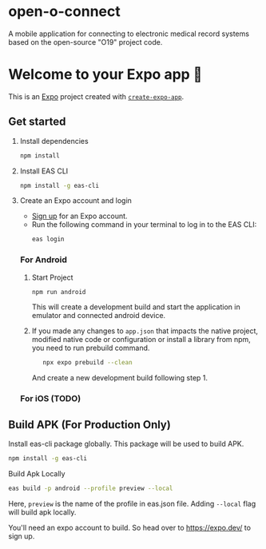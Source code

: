 # open-o-connect

A mobile application for connecting to electronic medical record systems based on the open-source "O19" project code.

# Welcome to your Expo app 👋

This is an [Expo](https://expo.dev) project created with [`create-expo-app`](https://www.npmjs.com/package/create-expo-app).

## Get started

1. Install dependencies

   ```bash
   npm install
   ```

2. Install EAS CLI
   ```bash
   npm install -g eas-cli
   ```
3. Create an Expo account and login

   - [Sign up](https://expo.dev/signup) for an Expo account.
   - Run the following command in your terminal to log in to the EAS CLI:
     ```bash
     eas login
     ```

   ### For Android

   1. Start Project

      ```bash
      npm run android
      ```

      This will create a development build and start the application in emulator and connected android device.

   2. If you made any changes to `app.json` that impacts the native project, modified native code or configuration or install a library from npm, you need to run prebuild command.
      ```bash
         npx expo prebuild --clean
      ```
      And create a new development build following step 1.

   ### For iOS (TODO)

## Build APK (For Production Only)

Install eas-cli package globally. This package will be used to build APK.

```bash
npm install -g eas-cli
```

Build Apk Locally

```bash
eas build -p android --profile preview --local
```

Here, `preview` is the name of the profile in eas.json file. Adding `--local` flag will build apk locally.

You'll need an expo account to build. So head over to https://expo.dev/ to sign up.
